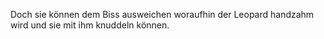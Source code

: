 Doch sie können dem Biss ausweichen woraufhin der Leopard handzahm wird und sie mit ihm knuddeln können.